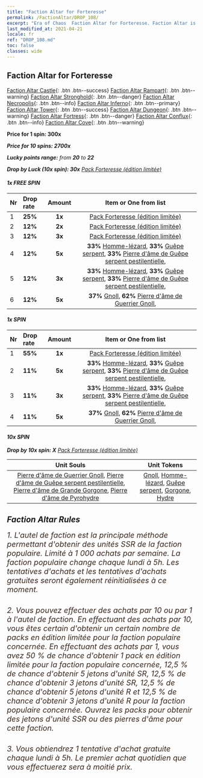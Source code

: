 ```yaml
---
title: "Faction Altar for Forteresse"
permalink: /FactionAltar/DROP_108/
excerpt: "Era of Chaos  Faction Altar for Forteresse. Faction Altar is the primary method for obtaining SSR units from the popular faction. Limited to 1,000 purchases each week. The popular faction changes at 05:00 every Monday. Purchase attempts and free purchase attempts will also reset then."
last_modified_at: 2021-04-21
locale: fr
ref: "DROP_108.md"
toc: false
classes: wide
---
```


##  Faction Altar for **Forteresse**

  [Faction Altar Castle](/fr/FactionAltar/DROP_101/){: .btn .btn--success} [Faction Altar Rampart](/fr/FactionAltar/DROP_102/){: .btn .btn--warning} [Faction Altar Stronghold](/fr/FactionAltar/DROP_103/){: .btn .btn--danger} [Faction Altar Necropolis](/fr/FactionAltar/DROP_104/){: .btn .btn--info} [Faction Altar Inferno](/fr/FactionAltar/DROP_105/){: .btn .btn--primary} [Faction Altar Tower](/fr/FactionAltar/DROP_106/){: .btn .btn--success} [Faction Altar Dungeon](/fr/FactionAltar/DROP_107/){: .btn .btn--warning} [Faction Altar Fortress](/fr/FactionAltar/DROP_108/){: .btn .btn--danger} [Faction Altar Conflux](/fr/FactionAltar/DROP_109/){: .btn .btn--info} [Faction Altar Cove](/fr/FactionAltar/DROP_112/){: .btn .btn--warning} 

  **Price for 1 spin: 300x** <i class="fas fa-gem"/>

  **Price for 10 spins: 2700x** <i class="fas fa-gem"/>

  **Lucky points range:** from **20** to **22**

  **Drop by Luck (10x spin): 30x** [Pack Forteresse (édition limitée)](/fr/Items/con_2142/)

####  1x FREE SPIN 

  |    Nr    |  Drop rate  |  Amount   |   Item or One from list  |
  |:---------|:------------|:---------:|:------------------------:|
  | 1 | **25%** | **1x** | [Pack Forteresse (édition limitée)](/fr/Items/con_2142/) |
  | 2 | **12%** | **2x** | [Pack Forteresse (édition limitée)](/fr/Items/con_2142/) |
  | 3 | **12%** | **3x** | [Pack Forteresse (édition limitée)](/fr/Items/con_2142/) |
  | 4 | **12%** | **5x** |  **33%** [Homme-lézard](/fr/Items/unt_254/),  **33%** [Guêpe serpent](/fr/Items/unt_255/),  **33%** [Pierre d'âme de Guêpe serpent pestilentielle](/fr/Items/unt_337/),  |
  | 5 | **12%** | **3x** |  **33%** [Homme-lézard](/fr/Items/unt_254/),  **33%** [Guêpe serpent](/fr/Items/unt_255/),  **33%** [Pierre d'âme de Guêpe serpent pestilentielle](/fr/Items/unt_337/),  |
  | 6 | **12%** | **5x** |  **37%** [Gnoll](/fr/Items/unt_253/),  **62%** [Pierre d'âme de Guerrier Gnoll](/fr/Items/unt_336/),  |


####  1x SPIN 

  |    Nr    |  Drop rate  |  Amount   |   Item or One from list  |
  |:---------|:------------|:---------:|:------------------------:|
  | 1 | **55%** | **1x** | [Pack Forteresse (édition limitée)](/fr/Items/con_2142/) |
  | 2 | **11%** | **5x** |  **33%** [Homme-lézard](/fr/Items/unt_254/),  **33%** [Guêpe serpent](/fr/Items/unt_255/),  **33%** [Pierre d'âme de Guêpe serpent pestilentielle](/fr/Items/unt_337/),  |
  | 3 | **11%** | **3x** |  **33%** [Homme-lézard](/fr/Items/unt_254/),  **33%** [Guêpe serpent](/fr/Items/unt_255/),  **33%** [Pierre d'âme de Guêpe serpent pestilentielle](/fr/Items/unt_337/),  |
  | 4 | **11%** | **5x** |  **37%** [Gnoll](/fr/Items/unt_253/),  **62%** [Pierre d'âme de Guerrier Gnoll](/fr/Items/unt_336/),  |


####  10x SPIN 

  **Drop by 10x spin: X** [Pack Forteresse (édition limitée)](/fr/Items/con_2142/)

  |    Unit Souls    |  Unit Tokens  |
  |:----------------:|:-------------:|
  | [Pierre d'âme de Guerrier Gnoll](/fr/Items/unt_336/), [Pierre d'âme de Guêpe serpent pestilentielle](/fr/Items/unt_337/), [Pierre d'âme de Grande Gorgone](/fr/Items/unt_339/), [Pierre d'âme de Pyrohydre](/fr/Items/unt_341/) | [Gnoll](/fr/Items/unt_253/), [Homme-lézard](/fr/Items/unt_254/), [Guêpe serpent](/fr/Items/unt_255/), [Gorgone](/fr/Items/unt_257/), [Hydre](/fr/Items/unt_259/) |



## Faction Altar Rules

  <span style="color: #3c2a1e;font-size:20px">1. L'autel de faction est la principale méthode permettant d'obtenir des unités SSR de la faction populaire. Limité à 1 000 achats par semaine. La faction populaire change chaque lundi à 5h. Les tentatives d'achats et les tentatives d'achats gratuites seront également réinitialisées à ce moment. </span><br/>

<br/>  <span style="color: #3c2a1e;font-size:20px">2. Vous pouvez effectuer des achats par 10 ou par 1 à l'autel de faction. En effectuant des achats par 10, vous êtes certain d'obtenir un certain nombre de packs en édition limitée pour la faction populaire concernée. En effectuant des achats par 1, vous avez 50 % de chance d'obtenir 1 pack en édition limitée pour la faction populaire concernée, 12,5 % de chance d'obtenir 5 jetons d'unité SR, 12,5 % de chance d'obtenir 3 jetons d'unité SR, 12,5 % de chance d'obtenir 5 jetons d'unité R et 12,5 % de chance d'obtenir 3 jetons d'unité R pour la faction populaire concernée. Ouvrez les packs pour obtenir des jetons d'unité SSR ou des pierres d'âme pour cette faction.</span><br/>

<br/>  <span style="color: #3c2a1e;font-size:20px">3. Vous obtiendrez 1 tentative d'achat gratuite chaque lundi à 5h. Le premier achat quotidien que vous effectuerez sera à moitié prix.</span><br/>

<br/>